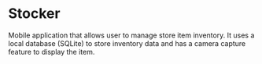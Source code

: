 # Stocker
Mobile application that allows user to manage store item inventory. It uses a local database (SQLite) to store inventory data and has a camera capture feature to display the item.
